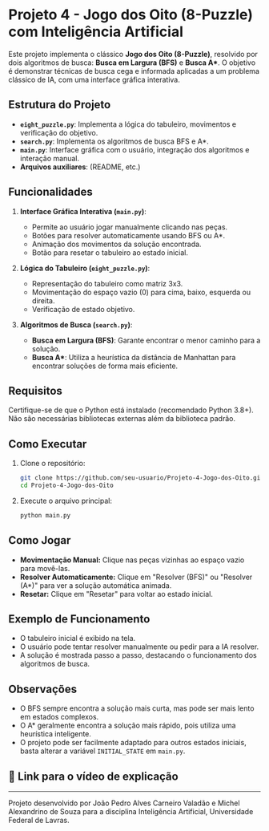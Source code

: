 # Projeto 4 - Jogo dos Oito (8-Puzzle) com Inteligência Artificial

Este projeto implementa o clássico **Jogo dos Oito (8-Puzzle)**, resolvido por dois algoritmos de busca: **Busca em Largura (BFS)** e **Busca A\***. O objetivo é demonstrar técnicas de busca cega e informada aplicadas a um problema clássico de IA, com uma interface gráfica interativa.

## Estrutura do Projeto

- **`eight_puzzle.py`**: Implementa a lógica do tabuleiro, movimentos e verificação do objetivo.
- **`search.py`**: Implementa os algoritmos de busca BFS e A\*.
- **`main.py`**: Interface gráfica com o usuário, integração dos algoritmos e interação manual.
- **Arquivos auxiliares**: (README, etc.)

## Funcionalidades

1. **Interface Gráfica Interativa (`main.py`)**:

   - Permite ao usuário jogar manualmente clicando nas peças.
   - Botões para resolver automaticamente usando BFS ou A\*.
   - Animação dos movimentos da solução encontrada.
   - Botão para resetar o tabuleiro ao estado inicial.

2. **Lógica do Tabuleiro (`eight_puzzle.py`)**:

   - Representação do tabuleiro como matriz 3x3.
   - Movimentação do espaço vazio (0) para cima, baixo, esquerda ou direita.
   - Verificação de estado objetivo.

3. **Algoritmos de Busca (`search.py`)**:
   - **Busca em Largura (BFS)**: Garante encontrar o menor caminho para a solução.
   - **Busca A\***: Utiliza a heurística da distância de Manhattan para encontrar soluções de forma mais eficiente.

## Requisitos

Certifique-se de que o Python está instalado (recomendado Python 3.8+).  
Não são necessárias bibliotecas externas além da biblioteca padrão.

## Como Executar

1. Clone o repositório:

   ```bash
   git clone https://github.com/seu-usuario/Projeto-4-Jogo-dos-Oito.git
   cd Projeto-4-Jogo-dos-Oito
   ```

2. Execute o arquivo principal:
   ```bash
   python main.py
   ```

## Como Jogar

- **Movimentação Manual:** Clique nas peças vizinhas ao espaço vazio para movê-las.
- **Resolver Automaticamente:** Clique em "Resolver (BFS)" ou "Resolver (A\*)" para ver a solução automática animada.
- **Resetar:** Clique em "Resetar" para voltar ao estado inicial.

## Exemplo de Funcionamento

- O tabuleiro inicial é exibido na tela.
- O usuário pode tentar resolver manualmente ou pedir para a IA resolver.
- A solução é mostrada passo a passo, destacando o funcionamento dos algoritmos de busca.

## Observações

- O BFS sempre encontra a solução mais curta, mas pode ser mais lento em estados complexos.
- O A\* geralmente encontra a solução mais rápido, pois utiliza uma heurística inteligente.
- O projeto pode ser facilmente adaptado para outros estados iniciais, basta alterar a variável `INITIAL_STATE` em `main.py`.

## 🔗 Link para o vídeo de explicação

[]()

---

Projeto desenvolvido por João Pedro Alves Carneiro Valadão e Michel Alexandrino de Souza para a disciplina Inteligência Artificial, Universidade Federal de Lavras.
